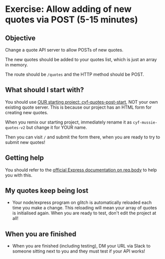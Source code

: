 # Exercise: Allow adding of new quotes via POST (5-15 minutes)

## Objective
Change a quote API server to allow POSTs of new quotes.

The new quotes should be added to your quotes list, which is just an array in memory.

The route should be `/quotes` and the HTTP method should be POST.

## What should I start with?
You should use [OUR starting project: cyf-quotes-post-start](https://glitch.com/~cyf-quotes-post-start), NOT your own existing quote server.  This is because our project has an HTML form for creating new quotes.

When you remix our starting project, immediately rename it as `cyf-mussie-quotes-v2` but change it for YOUR name.

Then you can visit `/` and submit the form there, when you are ready to try to submit new quotes!

## Getting help

You should refer to the [official Express documentation on req.body](https://expressjs.com/en/api.html#req.body) to help you with this.

##  My quotes keep being lost
* Your node/express program on glitch is automatically reloaded each time you make a change.  This reloading will mean your array of quotes is initialised again.  When you are ready to test, don't edit the project at all!

## When you are finished
* When you are finished (including testing), DM your URL via Slack to someone sitting next to you and they must test if your API works!
